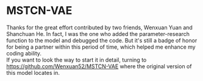 # MSTCN-VAE
Thanks for the great effort contributed by two friends, Wenxuan Yuan and Shanchuan He. In fact, I was the one who added the parameter-research function to the model and debugged the code. But it's still a badge of honor for being a partner within this period of time, which helped me enhance my coding ability.  
If you want to look the way to start it in detail, turning to https://github.com/Wenxuan52/MSTCN-VAE where the original version of this model locates in.
